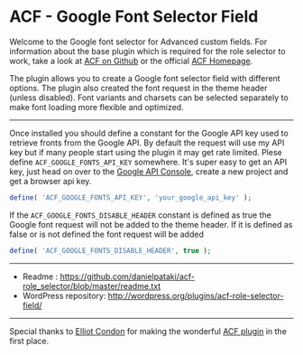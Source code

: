 # ACF - Google Font Selector Field

Welcome to the Google font selector for Advanced custom fields. For information about the base plugin which is required for the role selector to work, take a look at [ACF on Github](https://github.com/elliotcondon/acf) or the official [ACF Homepage](http://www.advancedcustomfields.com/).

The plugin allows you to create a Google font selector field with different options. The plugin also created the font request in the theme header (unless disabled). Font variants and charsets can be selected separately to make font loading more flexible and optimized.

-----------------------

Once installed you should define a constant for the Google API key used to retrieve fronts from the Google API. By default the request will use my API key but if many people start using the plugin it may get rate limited. Plese define `ACF_GOOGLE_FONTS_API_KEY` somewhere. It's super easy to get an API key, just head on over to the [Google API Console](http://cloud.google.com/console), create a new project and get a browser api key.

```php
define( 'ACF_GOOGLE_FONTS_API_KEY', 'your_google_api_key' );
```

If the `ACF_GOOGLE_FONTS_DISABLE_HEADER` constant is defined as true the Google font request will not be added to the theme header. If it is defined as false or is not defined the font request will be added

```php
define( 'ACF_GOOGLE_FONTS_DISABLE_HEADER', true );
```

-----------------------

* Readme : https://github.com/danielpataki/acf-role_selector/blob/master/readme.txt
* WordPress repository: http://wordpress.org/plugins/acf-role-selector-field/

-----------------------

Special thanks to [Elliot Condon](http://elliotcondon.com) for making the wonderful [ACF plugin](advancedcustomfields.com) in the first place.